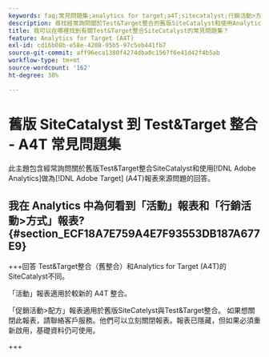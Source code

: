 ```yaml
---
keywords: faq;常見問題集;analytics for target;a4T;sitecatalyst;行銷活動>方式;test&target;整合
description: 尋找經常詢問關於Test&Target整合的舊版SiteCatalyst和使用Analytics for [!DNL Target] (A4T)問題的回答。
title: 我可以在哪裡找到有關Test&Target整合SiteCatalyst的常見問題集？
feature: Analytics for Target (A4T)
exl-id: cd16b08b-e58e-4208-95b5-97c5eb441fb7
source-git-commit: aff96eca1380f4274dba0c1567f6e41d42f4b5ab
workflow-type: tm+mt
source-wordcount: '162'
ht-degree: 38%

---
```


# 舊版 SiteCatalyst 到 Test&amp;Target 整合 - A4T 常見問題集

此主題包含經常詢問關於舊版Test&amp;Target整合SiteCatalyst和使用[!DNL Adobe Analytics]做為[!DNL Adobe Target] (A4T)報表來源問題的回答。

## 我在 Analytics 中為何看到「活動」報表和「行銷活動>方式」報表? {#section_ECF18A7E759A4E7F93553DB187A677E9}

+++回答
Test&amp;Target整合（舊整合）和Analytics for Target (A4T)的SiteCatalyst不同。

「活動」報表適用於較新的 A4T 整合。

「促銷活動>配方」報表適用於舊版SiteCatelyst與Test&amp;Target整合。 如果想關閉此報表，請聯絡客戶服務。他們可以立刻關閉報表。報表已隱藏，但如果必須重新啟用，基礎資料仍可使用。

+++